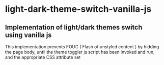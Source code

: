 # light-dark-theme-switch-vanilla-js
## Implementation of light/dark themes switch using vanilla js

This implementation prevents FOUC ( Flash of unstyled content ) by hidding the page body, until the theme toggler js script has been invoked and run, and the appropriate CSS attribute set
